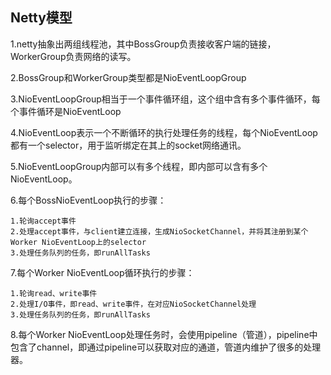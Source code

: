 ## Netty模型

1.netty抽象出两组线程池，其中BossGroup负责接收客户端的链接，WorkerGroup负责网络的读写。

2.BossGroup和WorkerGroup类型都是NioEventLoopGroup

3.NioEventLoopGroup相当于一个事件循环组，这个组中含有多个事件循环，每个事件循环是NioEventLoop

4.NioEventLoop表示一个不断循环的执行处理任务的线程，每个NioEventLoop都有一个selector，用于监听绑定在其上的socket网络通讯。

5.NioEventLoopGroup内部可以有多个线程，即内部可以含有多个NioEventLoop。

6.每个BossNioEventLoop执行的步骤：

```shell
1.轮询accept事件
2.处理accept事件，与client建立连接，生成NioSocketChannel，并将其注册到某个Worker NioEventLoop上的selector
3.处理任务队列的任务，即runAllTasks
```

7.每个Worker NioEventLoop循环执行的步骤：

```shell
1.轮询read、write事件
2.处理I/O事件，即read、write事件，在对应NioSocketChannel处理
3.处理任务队列的任务，即runAllTasks
```

8.每个Worker NioEventLoop处理任务时，会使用pipeline（管道），pipeline中包含了channel，即通过pipeline可以获取对应的通道，管道内维护了很多的处理器。

 

 